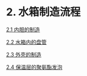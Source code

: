 # 2. 水箱制造流程

[2.1 内胆的制造](2.1-nei-dan-de-zhi-zao.md)

[2.2 水箱内的盘管](2.2-shui-xiang-nei-de-pan-guan.md)

[2.3 外壳的制造](2.3-wai-ke-de-zhi-zao.md)

[2.4 保温层的聚氨酯发泡](2.4-bao-wen-ceng-de-ju-an-zhi-fa-pao.md)

